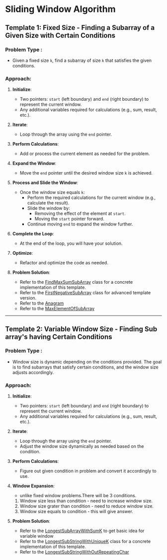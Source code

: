 # Sliding Window Algorithm

## Template 1: **Fixed Size** - Finding a Subarray of a Given Size with Certain Conditions

### Problem Type :
- Given a fixed size `k`, find a subarray of size `k` that satisfies the given conditions.

### Approach:
1. **Initialize**:
    - Two pointers: `start` (left boundary) and `end` (right boundary) to represent the current window.
    - Any additional variables required for calculations (e.g., sum, result, etc.).

2. **Iterate**:
    - Loop through the array using the `end` pointer.

3. **Perform Calculations**:
    - Add or process the current element as needed for the problem.

4. **Expand the Window**:
    - Move the `end` pointer until the desired window size `k` is achieved.

5. **Process and Slide the Window**:
    - Once the window size equals `k`:
        - Perform the required calculations for the current window (e.g., calculate the result).
        - Slide the window by:
            - Removing the effect of the element at `start`.
            - Moving the `start` pointer forward.
        - Continue moving `end` to expand the window further.

6. **Complete the Loop**:
    - At the end of the loop, you will have your solution.

7. **Optimize**:
    - Refactor and optimize the code as needed.

8. **Problem Solution**:
   - Refer to the [FindMaxSumSubArray](./FindMaxSumSubArray.java) class for a concrete implementation of this template.
   - Refer to the [FirstNegativeSubArray](./FirstNegativeSubArray.java) class for advanced template version.
   - Refer to the [Anagram](./Anagram.java)
   - Refer to the [MaxElementOfSubArray](./MaxElementOfSubArray.java)

---

## Template 2: **Variable Window Size** - Finding Sub array's having Certain Conditions

### Problem Type :
- Window size is dynamic depending on the conditions provided. The goal is to find subarrays that satisfy certain conditions, and the window size adjusts accordingly.

### Approach:
1. **Initialize**:
   - Two pointers: `start` (left boundary) and `end` (right boundary) to represent the current window.
   - Any additional variables required for calculations (e.g., sum, result, etc.).

2. **Iterate**:
   - Loop through the array using the `end` pointer.
   - Adjust the window size dynamically as needed based on the condition.

3. **Perform Calculations**:
   - Figure out given condition in problem and convert it accordingly to use.

4. **Window Expansion**:
   - unlike fixed window problems.There will be 3 conditions.
   1. Window size less than condition - need to increase window size.
   2. Window size grater than condition - need to reduce window size.
   3. Window size equals to condition - this will give answer.

5. **Problem Solution**:
   - Refer to the [LongestSubArrayWithSumK](./LongestSubArrayWithSumK.java) to get basic idea for variable window
   - Refer to the [LongestSubStringWithUniqueK](./LongestSubStringWithUniqueK.java) class for a concrete implementation of this template.
   - Refer to the [LongestSubStringWithOutRepeatingChar](./LongestSubStringWithOutRepeatingChar.java)